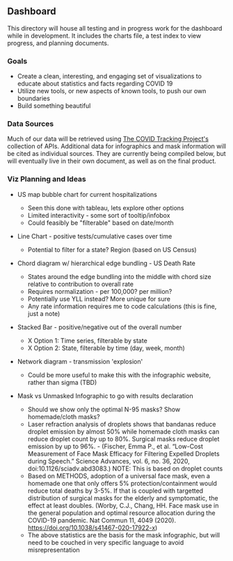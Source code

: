 ## Dashboard 
This directory will house all testing and in progress work for the dashboard while in development. It includes the charts file, a test index to view progress, and planning documents. 

### Goals
* Create a clean, interesting, and engaging set of visualizations to educate about statistics and facts regarding COVID 19
* Utilize new tools, or new aspects of known tools, to push our own boundaries
* Build something beautiful

### Data Sources
Much of our data will be retrieved using <a href="https://covidtracking.com/data/api">The COVID Tracking Project's</a> collection of APIs. Additional data for infographics and mask information will be cited as individual sources. They are currently being compiled below, but will eventually live in their own document, as well as on the final product. 

### Viz Planning and Ideas
* US map bubble chart for current hospitalizations
    * Seen this done with tableau, lets explore other options
    * Limited interactivity - some sort of tooltip/infobox 
    * Could feasibly be "filterable" based on date/month

* Line Chart - positive tests/cumulative cases over time
    * Potential to filter for a state? Region (based on US Census)

* Chord diagram w/ hierarchical edge bundling - US Death Rate
    * States around the edge bundling into the middle with chord size relative to contribution to overall rate
    * Requires normalization - per 100,000? per million?
    * Potentially use YLL instead? More unique for sure 
    * Any rate information requires me to code calculations (this is fine, just a note)

* Stacked Bar - positive/negative out of the overall number
    * X Option 1: Time series, filterable by state
    * X Option 2: State, filterable by time (day, week, month)

* Network diagram - transmission 'explosion'
    * Could be more useful to make this with the infographic website, rather than sigma (TBD)

* Mask vs Unmasked Infographic to go with results declaration 
    * Should we show only the optimal N-95 masks? Show homemade/cloth masks?
    * Laser refraction analysis of droplets shows that bandanas reduce droplet emission by almost 50% while homemade cloth masks can reduce droplet count by up to 80%. Surgical masks reduce droplet emission by up to 96%. - (Fischer, Emma P., et al. “Low-Cost Measurement of Face Mask Efficacy for Filtering Expelled Droplets during Speech.” Science Advances, vol. 6, no. 36, 2020, doi:10.1126/sciadv.abd3083.) NOTE: This is based on droplet counts
    * Based on METHODS, adoption of a universal face mask, even a homemade one that only offers 5% protection/containment would reduce total deaths by 3-5%. If that is coupled with targetted distribution of surgical masks for the elderly and symptomatic, the effect at least doubles. (Worby, C.J., Chang, HH. Face mask use in the general population and optimal resource allocation during the COVID-19 pandemic. Nat Commun 11, 4049 (2020). https://doi.org/10.1038/s41467-020-17922-x)
    * The above statistics are the basis for the mask infographic, but will need to be couched in very specific language to avoid misrepresentation